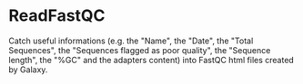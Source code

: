 # ReadFastQC
Catch useful informations (e.g. the "Name", the "Date", the "Total Sequences", the "Sequences flagged as poor quality",  the "Sequence length", the "%GC" and the adapters content) into FastQC html files created by Galaxy.

